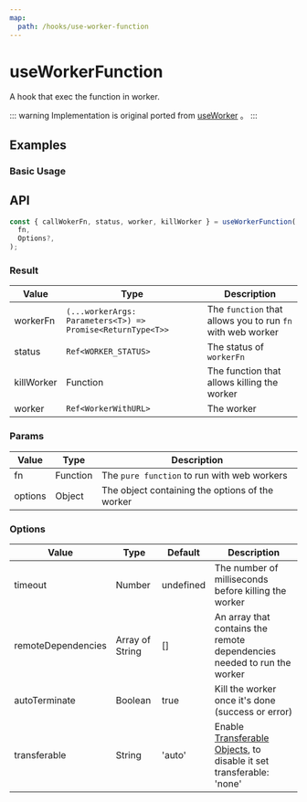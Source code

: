 ```yaml
---
map:
  path: /hooks/use-worker-function
---
```


# useWorkerFunction

A hook that exec the function in worker.

::: warning
Implementation is original ported from [useWorker](https://github.com/alewin/useWorker) 。
:::

## Examples

### Basic Usage

<demo src="./demo/demo1.vue"
  language="vue"
  title="Basic usage"
  desc="Click the two button. You can see the function executed in wroker does not affect the main thread animation.">
</demo>

## API

```ts
const { callWokerFn, status, worker, killWorker } = useWorkerFunction(
  fn,
  Options?,
);
```

### Result

| Value      | Type                                                       | Description                                                |
| ---------- | ---------------------------------------------------------- | ---------------------------------------------------------- |
| workerFn   | `(...workerArgs: Parameters<T>) => Promise<ReturnType<T>>` | The `function` that allows you to run `fn` with web worker |
| status     | `Ref<WORKER_STATUS>`                                       | The status of `workerFn`                                   |
| killWorker | Function                                                   | The function that allows killing the worker                |
| worker     | `Ref<WorkerWithURL>`                                       | The worker                                                 |

### Params

| Value   | Type     | Description                                     |
| ------- | -------- | ----------------------------------------------- |
| fn      | Function | The `pure function` to run with web workers     |
| options | Object   | The object containing the options of the worker |

### Options

| Value              | Type            | Default   | Description                                                                                                                          |
| ------------------ | --------------- | --------- | ------------------------------------------------------------------------------------------------------------------------------------ |
| timeout            | Number          | undefined | The number of milliseconds before killing the worker                                                                                 |
| remoteDependencies | Array of String | []        | An array that contains the remote dependencies needed to run the worker                                                              |
| autoTerminate      | Boolean         | true      | Kill the worker once it's done (success or error)                                                                                    |
| transferable       | String          | 'auto'    | Enable [Transferable Objects](https://developer.mozilla.org/en-US/docs/Web/API/Transferable), to disable it set transferable: 'none' |
